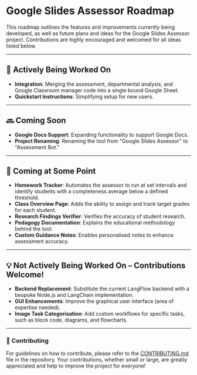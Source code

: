# Google Slides Assessor Roadmap

This roadmap outlines the features and improvements currently being developed, as well as future plans and ideas for the Google Slides Assessor project. Contributions are highly encouraged and welcomed for all ideas listed below.

---

## 🚧 Actively Being Worked On

- **Integration**: Merging the assessment, departmental analysis, and Google Classroom manager code into a single bound Google Sheet.
- **Quickstart Instructions**: Simplifying setup for new users.

---

## 🔜 Coming Soon

- **Google Docs Support**: Expanding functionality to support Google Docs.
- **Project Renaming**: Renaming the tool from "Google Slides Assessor" to "Assessment Bot."

---

## 📅 Coming at Some Point

- **Homework Tracker**: Automates the assessor to run at set intervals and identify students with a completeness average below a defined threshold.
- **Class Overview Page**: Adds the ability to assign and track target grades for each student.
- **Research Findings Verifier**: Verifies the accuracy of student research.
- **Pedagogy Documentation**: Explains the educational methodology behind the tool.
- **Custom Guidance Notes**: Enables personalised notes to enhance assessment accuracy.

---

## 💡 Not Actively Being Worked On – Contributions Welcome!

- **Backend Replacement**: Substitute the current LangFlow backend with a bespoke Node.js and LangChain implementation.
- **GUI Enhancements**: Improve the graphical user interface (area of expertise needed).
- **Image Task Categorisation**: Add custom workflows for specific tasks, such as block code, diagrams, and flowcharts.

---

### 📝 Contributing

For guidelines on how to contribute, please refer to the [CONTRIBUTING.md](./CONTRIBUTING.md) file in the repository. Your contributions, whether small or large, are greatly appreciated and help to improve the project for everyone!

